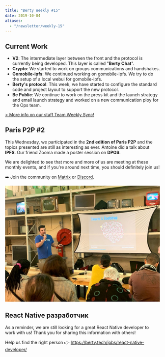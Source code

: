 ```yaml
---
title: "Berty Weekly #15"
date: 2019-10-04
aliases:
  - "/newsletter/weekly-15"
---
```


## Current Work

* **V2**: The intermediate layer between the front and the protocol is currently being developed. This layer is called "**Berty Chat**".
* **Crypto**: We started to work on groups communications and handshakes.
* **Gomobile-ipfs**: We continued working on gomobile-ipfs. We try to do the setup of a local webui for gomobile-ipfs.
* **Berty's protocol**: This week, we have started to configure the standard code and project layout to support the new protocol.
* **Be Public**: We continue to work on the press kit and the launch strategy and email launch strategy and worked on a new communication ploy for the Ops team.

[> More info on our staff Team Weekly Sync!](https://github.com/berty/mgmt/blob/master/meeting-notes/2019/Q4/2019-10-04--staff-team-weekly-sync.md)

## Paris P2P #2

This Wednesday, we participated in the **2nd edition of Paris P2P** and the topics presented are still as interesting as ever. Antoine did a talk about **IPFS**. Our friend Zooma made a poster session on **DPOS**.

We are delighted to see that more and more of us are meeting at these monthly events, and if you're around next time, you should definitely join us!

➡️ Join the community on [Matrix](https://riot.im/app/#/room/!gcnyCpTSlGiqqwphSu:matrix.org) or [Discord](https://crpt.fyi/parisp2p-discord).

![](parisp2p.jpg)

## React Native разработчик

As a reminder, we are still looking for a great React Native developer to work with us! Thank you for sharing this information with others!

Help us find the right person 👉 https://berty.tech/jobs/react-native-developer/
